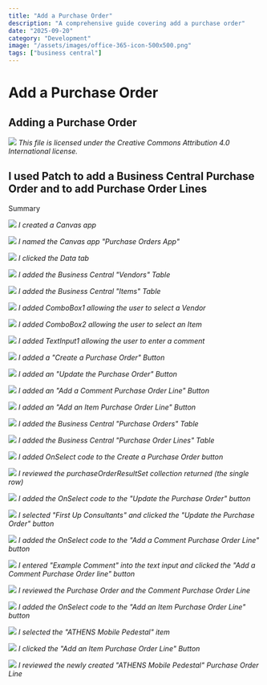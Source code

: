 ```yaml
---
title: "Add a Purchase Order"
description: "A comprehensive guide covering add a purchase order"
date: "2025-09-20"
category: "Development"
image: "/assets/images/office-365-icon-500x500.png"
tags: ["business central"]
---
```


# Add a Purchase Order

## Adding a Purchase Order

![](/assets/images/addapurchaseorder/office-365-icon-500x500.png)
*This file is licensed under the Creative Commons Attribution 4.0 International license.*


## I used Patch to add a Business Central Purchase Order and to add Purchase Order Lines

Summary

![](/assets/images/addapurchaseorder/screenshot-2024-02-21-at-8.20.01-pm-1836x642.png)
*I created a Canvas app*

![](/assets/images/addapurchaseorder/screenshot-2024-02-21-at-8.20.16-pm-1836x839.png)
*I named the Canvas app "Purchase Orders App"*

![](/assets/images/addapurchaseorder/screenshot-2024-02-21-at-8.20.32-pm-1836x646.png)
*I clicked the Data tab*

![](/assets/images/addapurchaseorder/screenshot-2024-02-21-at-8.21.02-pm-1836x797.png)
*I added the Business Central "Vendors" Table*

![](/assets/images/addapurchaseorder/screenshot-2024-02-21-at-8.21.25-pm-1836x704.png)
*I added the Business Central "Items" Table*

![](/assets/images/addapurchaseorder/screenshot-2024-02-21-at-8.22.09-pm-1836x786.png)
*I added ComboBox1 allowing the user to select a Vendor*

![](/assets/images/addapurchaseorder/screenshot-2024-02-21-at-8.22.37-pm-1836x812.png)
*I added ComboBox2 allowing the user to select an Item*

![](/assets/images/addapurchaseorder/screenshot-2024-02-21-at-8.24.10-pm-1836x576.png)
*I added TextInput1 allowing the user to enter a comment*

![](/assets/images/addapurchaseorder/screenshot-2024-02-21-at-8.24.48-pm-1836x588.png)
*I added a "Create a Purchase Order" Button*

![](/assets/images/addapurchaseorder/screenshot-2024-02-21-at-8.25.29-pm-1836x506.png)
*I added an "Update the Purchase Order" Button*

![](/assets/images/addapurchaseorder/screenshot-2024-02-21-at-8.26.13-pm-1836x542.png)
*I added an "Add a Comment Purchase Order Line" Button*

![](/assets/images/addapurchaseorder/screenshot-2024-02-21-at-8.26.57-pm-1836x541.png)
*I added an "Add an Item Purchase Order Line" Button*

![](/assets/images/addapurchaseorder/screenshot-2024-02-21-at-8.31.13-pm-1836x787.png)
*I added the Business Central "Purchase Orders" Table*

![](/assets/images/addapurchaseorder/screenshot-2024-02-21-at-8.31.27-pm-1836x702.png)
*I added the Business Central "Purchase Order Lines" Table*

![](/assets/images/addapurchaseorder/screenshot-2024-02-21-at-8.42.25-pm-1836x606.png)
*I added OnSelect code to the Create a Purchase Order button*

![](/assets/images/addapurchaseorder/screenshot-2024-02-21-at-8.44.22-pm-1836x586.png)
*I reviewed the purchaseOrderResultSet collection returned (the single row)*

![](/assets/images/addapurchaseorder/screenshot-2024-02-21-at-8.46.35-pm-1836x623.png)
*I added the OnSelect code to the "Update the Purchase Order" button*

![](/assets/images/addapurchaseorder/screenshot-2024-02-21-at-8.46.49-pm-1836x503.png)
*I selected "First Up Consultants" and clicked the "Update the Purchase Order" button*

![](/assets/images/addapurchaseorder/screenshot-2024-02-21-at-8.49.22-pm-1836x547.png)
*I added the OnSelect code to the "Add a Comment Purchase Order Line" button*

![](/assets/images/addapurchaseorder/screenshot-2024-02-21-at-8.49.41-pm-1836x502.png)
*I entered "Example Comment" into the text input and clicked the "Add a Comment Purchase Order line" button*

![](/assets/images/addapurchaseorder/screenshot-2024-02-21-at-8.50.19-pm-1836x684.png)
*I reviewed the Purchase Order and the Comment Purchase Order Line*

![](/assets/images/addapurchaseorder/screenshot-2024-02-21-at-8.51.50-pm-1836x568.png)
*I added the OnSelect code to the "Add an Item Purchase Order Line" button*

![](/assets/images/addapurchaseorder/screenshot-2024-02-21-at-8.52.01-pm-1836x687.png)
*I selected the "ATHENS Mobile Pedestal" item*

![](/assets/images/addapurchaseorder/screenshot-2024-02-21-at-8.52.10-pm-1836x511.png)
*I clicked the "Add an Item Purchase Order Line" Button*

![](/assets/images/addapurchaseorder/screenshot-2024-02-21-at-8.52.43-pm-1836x733.png)
*I reviewed the newly created "ATHENS Mobile Pedestal" Purchase Order Line*
